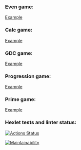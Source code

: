 ### Even game:
[Example](https://asciinema.org/a/645nJrY4a8O8QkikO6h2pBmea)
### Calc game:
[Example](https://asciinema.org/a/rOZeuRxid0IGSVMUuFekP1ePQ)
### GDC game:
[Example](https://asciinema.org/a/til5Cr3dm95QMhg7GTdd8dsu5)
### Progression game:
[Example](https://asciinema.org/a/NL7dMxbkyarBxrW3en81zkBDT)
### Prime game:
[Example](https://asciinema.org/a/jvx5w3e71TOvbnQOWPp3tB0LK)
### Hexlet tests and linter status:
[![Actions Status](https://github.com/kcirfuf/java-project-lvl1/workflows/hexlet-check/badge.svg)](https://github.com/kcirfuf/java-project-lvl1/actions)

[![Maintainability](https://api.codeclimate.com/v1/badges/8ffbf314fc4a29f37bd7/maintainability)](https://codeclimate.com/github/kcirfuf/java-project-lvl1/maintainability)
